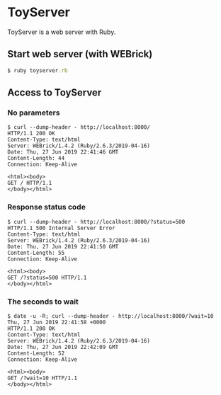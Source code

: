 # ToyServer
ToyServer is a web server with Ruby.

## Start web server (with WEBrick)

```ruby
$ ruby toyserver.rb
```

## Access to ToyServer

### No parameters

```
$ curl --dump-header - http://localhost:8000/
HTTP/1.1 200 OK 
Content-Type: text/html
Server: WEBrick/1.4.2 (Ruby/2.6.3/2019-04-16)
Date: Thu, 27 Jun 2019 22:41:46 GMT
Content-Length: 44
Connection: Keep-Alive

<html><body>
GET / HTTP/1.1
</body></html>
```

### Response status code

```
$ curl --dump-header - http://localhost:8000/?status=500
HTTP/1.1 500 Internal Server Error 
Content-Type: text/html
Server: WEBrick/1.4.2 (Ruby/2.6.3/2019-04-16)
Date: Thu, 27 Jun 2019 22:41:50 GMT
Content-Length: 55
Connection: Keep-Alive

<html><body>
GET /?status=500 HTTP/1.1
</body></html>
```

### The seconds to wait

```
$ date -u -R; curl --dump-header - http://localhost:8000/?wait=10
Thu, 27 Jun 2019 22:41:58 +0000
HTTP/1.1 200 OK 
Content-Type: text/html
Server: WEBrick/1.4.2 (Ruby/2.6.3/2019-04-16)
Date: Thu, 27 Jun 2019 22:42:09 GMT
Content-Length: 52
Connection: Keep-Alive

<html><body>
GET /?wait=10 HTTP/1.1
</body></html>
```


